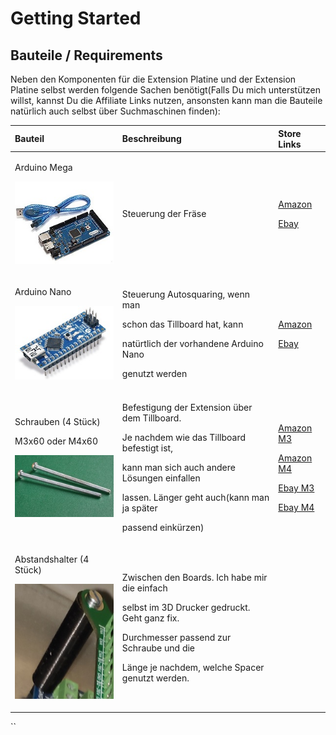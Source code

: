 # Getting Started

## Bauteile / Requirements <a id="bauteile-requirements"></a>

Neben den Komponenten für die Extension Platine und der Extension Platine selbst werden folgende Sachen benötigt\(Falls Du mich unterstützen willst, kannst Du die Affiliate Links nutzen, ansonsten kann man die Bauteile natürlich auch selbst über Suchmaschinen finden\):

<table>
  <thead>
    <tr>
      <th style="text-align:left">Bauteil</th>
      <th style="text-align:left">Beschreibung</th>
      <th style="text-align:left">Store Links</th>
    </tr>
  </thead>
  <tbody>
    <tr>
      <td style="text-align:left">
        <p>Arduino Mega</p>
        <p>
          <img src="../.gitbook/assets/arduinomega.jpg" alt/>
        </p>
      </td>
      <td style="text-align:left">Steuerung der Fr&#xE4;se</td>
      <td style="text-align:left">
        <p>&#x200B;<a href="https://amzn.to/2UIr4pQ">Amazon</a>&#x200B;</p>
        <p>&#x200B;<a href="http://rover.ebay.com/rover/1/707-53477-19255-0/1?ff3=4&amp;pub=5575576561&amp;toolid=10001&amp;campid=5338665749&amp;customid=&amp;mpre=https%3A%2F%2Fwww.ebay.de%2Fsch%2Fi.html%3F_from%3DR40%26_trksid%3Dp2380057.m570.l1313.TR12.TRC2.A0.H0.Xarduino%2Bmega.TRS0%26_nkw%3Darduino%2Bmega%26_sacat%3D0">Ebay</a>&#x200B;</p>
      </td>
    </tr>
    <tr>
      <td style="text-align:left">
        <p>Arduino Nano</p>
        <p>
          <img src="../.gitbook/assets/arduinonano.jpg" alt/>
        </p>
      </td>
      <td style="text-align:left">
        <p>Steuerung Autosquaring, wenn man</p>
        <p>schon das Tillboard hat, kann</p>
        <p>nat&#xFC;rtlich der vorhandene Arduino Nano</p>
        <p>genutzt werden</p>
      </td>
      <td style="text-align:left">
        <p>&#x200B;<a href="https://amzn.to/33UyXgi">Amazon</a>&#x200B;</p>
        <p>&#x200B;<a href="http://rover.ebay.com/rover/1/707-53477-19255-0/1?ff3=4&amp;pub=5575576561&amp;toolid=10001&amp;campid=5338665749&amp;customid=&amp;mpre=https%3A%2F%2Fwww.ebay.de%2Fsch%2Fi.html%3F_osacat%3D0%26_odkw%3Darduino%2Bmega%26_from%3DR40%26_trksid%3Dp2334524.m570.l1313.TR11.TRC1.A0.H0.Xarduino%2Bnano.TRS0%26_nkw%3Darduino%2Bnano%26_sacat%3D0">Ebay</a>&#x200B;</p>
      </td>
    </tr>
    <tr>
      <td style="text-align:left">
        <p>Schrauben (4 St&#xFC;ck)</p>
        <p>M3x60 oder M4x60</p>
        <p>
          <img src="../.gitbook/assets/m3x60.jpg" alt/>
        </p>
      </td>
      <td style="text-align:left">
        <p>Befestigung der Extension &#xFC;ber dem Tillboard.</p>
        <p>Je nachdem wie das Tillboard befestigt ist,</p>
        <p>kann man sich auch andere L&#xF6;sungen einfallen</p>
        <p>lassen. L&#xE4;nger geht auch(kann man ja sp&#xE4;ter</p>
        <p>passend eink&#xFC;rzen)</p>
      </td>
      <td style="text-align:left">
        <p>&#x200B;<a href="https://amzn.to/39pXScG">Amazon M3</a>&#x200B;</p>
        <p>&#x200B;<a href="https://amzn.to/2UmoEhG">Amazon M4</a>&#x200B;</p>
        <p>&#x200B;<a href="http://rover.ebay.com/rover/1/707-53477-19255-0/1?ff3=4&amp;pub=5575576561&amp;toolid=10001&amp;campid=5338665749&amp;customid=&amp;mpre=https%3A%2F%2Fwww.ebay.de%2Fitm%2FM-3-DIN-84-verzinkte-Zylinderschrauben-Zylinderkopfschrauben-mit-Schlitz-M3x%2F371713576275%3F_trkparms%3Dispr%253D1%26hash%3Ditem568bdb0d53%3Am%3Am770E7vulaEbVBWrbWkLJrA%26enc%3DAQAEAAACQBPxNw%252BVj6nta7CKEs3N0qUOgmGNFJW4%252FH7s9MVTsxB0d20uhoqtMJNnZyg9WFsRlJCy7g3nAaWoG5POAQPWF7%252BfFLzza7o4vedvr6UgoXbgczXseYY75GzxM02IaTRlMB%252FXbLa1SIC%252FJY4qL154dG81LwJ5ITiLrvzfmYIl7xX3p59321mpsTCu4fQBy6NkSNGoWFcoMYrdb94CDD5v5zqqd81qNuZb%252BLtrajKfSN0dGT544uuyl59bWGa8S6bP%252Fi3UonUMpTUYuEs6dufUY8biYUYGwTC%252FGBTmw%252FRccAOzroUrE0uXLDm4OayC8K7UEzJSYEdhroS83PCP9sOyIEXU3eOsfefUz6zHF%252F%252FG4JctwIr%252FqDr2JJBSsXFvMlXFgXwiTvSmHCHykFOIvubUwA1r7Uq%252BFl5lunom26YQbaWCg5uSKNv2ejwrR9Pq4Mvlo4aL6od5j%252B1lNRPvif4HeL79nKbnz8ife2TLf%252Fo%252BWUAgNDhCOp8si6X9VWHUNKacB6pMtWrPkEg5ZRV0HPvvsFcvIMxbjLFVsRNiheEVOPOBxVqtXIQFKbd0oSJViIoBMaxnpZtpppT8cvHtHZQl%252FfTnWzlpyKvl5vGcsQPse2UE%252FgSW1of97u1pgMYM7qpCKKkw2cCpCv4Z06MmHOSkZW7pWHtUdRWHxI0Kg7fXHD%252Bo5nQ4eRsHv6aO1m6FAOR1th%252FNk9oUs02tukgPeZmMRLRYfs1uJvPkMcrLy7nO6D8QBeYmHDnz4sM6NF6zrv5uhQ%253D%253D%26checksum%3D3717135762755a302fb8caa2459aa014c38c40d8c158">Ebay M3</a>&#x200B;</p>
        <p>&#x200B;<a href="http://rover.ebay.com/rover/1/707-53477-19255-0/1?ff3=4&amp;pub=5575576561&amp;toolid=10001&amp;campid=5338665749&amp;customid=&amp;mpre=https%3A%2F%2Fwww.ebay.de%2Fitm%2FM4-DIN-7985-A2-Edelstahl-Linsenschrauben-Linsenkopfschrauben-Kreuzschlitz-H-M4x%2F371713578736%3Fepid%3D1680797934%26_trkparms%3Dispr%253D1%26hash%3Ditem568bdb16f0%3Am%3AmQd29PXrny4Fpdowbip3Y5w%26enc%3DAQAEAAACQBPxNw%252BVj6nta7CKEs3N0qUucilHqCb3zjtYcm3TyiRyoRU7GI8%252Bqs4N8NXmO%252BhkBSnSuvBXmuEouOWihERrR%252Bbrp2PgdRPIxsLd%252Fr5MWaMbvlnSAfDcVPoFWJMdmbc1AVfFu7MqUXDHS2uodqm5OKhuHryFoBSkCmkg6CYj3nTLsnFHvq3gN0zTAPRHOSkrK7A3tARYV4mrxzASA1iDRHuFb3s9nF7hws5Xge6uJamf%252FecaW%252BJISBSRW%252Biu4EQUqKzkPO%252BecSmUro05NLDY5IwTqbPmtWSvjiwf3Uqnih4DcQbpYzkQ3BlUtHK4B8BWa%252FWnbF%252BJtSMfs%252BG0b2v%252FbNt4vnci5IMrZPCPRHDcAGlU%252BJaUv%252FmfBQvNc3HdqtVggt6DQv75M7Lauu7U6qYg3RoP1uG4PrtNe9eHaxLmiAfN7W2sjlee%252FnIgpUsbO0%252Fr6ehrvzos5OKlwB%252B4Bp70luIWz0wJE8JIbYAub%252BhzducX4AOZVenkDiOaFpJAA029tsvOSDKupKyvUhK95x%252FSsrNqaZOLoZbR3rcAg6D%252FT7FCS4ByrOqKcpbnQygsc9sdN9%252FqJ%252FVYpLSeWbpEAS6sghdKlYJK0VLPWSdxkE8cbHYldX2Ii4WUWV46sTUgci%252B1qJGKMLdkJZlU89X1sYYiM3Ctz3a06LqAEhueQK2gIpCM3VrCpnxYQbz8mCsz5qTaVH7F9r3rMdsoygjM6WufjWLnbJETVJKtwLPaoA2ZtnrWuRxH3eldn3qR2SFDjETnSA%253D%253D%26checksum%3D371713578736b11c9afa9ac946ba9ab9acd25181f4d5">Ebay M4</a>&#x200B;</p>
      </td>
    </tr>
    <tr>
      <td style="text-align:left">
        <p>Abstandshalter (4 St&#xFC;ck)</p>
        <p>
          <img src="../.gitbook/assets/abstandshalter.jpg" alt/>
        </p>
      </td>
      <td style="text-align:left">
        <p>Zwischen den Boards. Ich habe mir die einfach</p>
        <p>selbst im 3D Drucker gedruckt. Geht ganz fix.</p>
        <p>Durchmesser passend zur Schraube und die</p>
        <p>L&#xE4;nge je nachdem, welche Spacer genutzt werden.</p>
      </td>
      <td style="text-align:left"></td>
    </tr>
  </tbody>
</table>

\`\`

